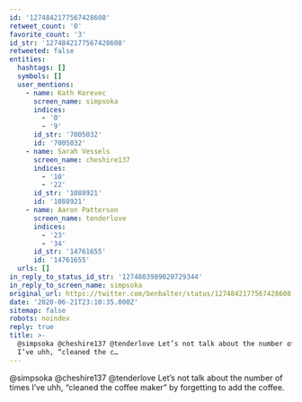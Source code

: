 ```yaml
---
id: '1274842177567428608'
retweet_count: '0'
favorite_count: '3'
id_str: '1274842177567428608'
retweeted: false
entities:
  hashtags: []
  symbols: []
  user_mentions:
    - name: Kath Korevec
      screen_name: simpsoka
      indices:
        - '0'
        - '9'
      id_str: '7005032'
      id: '7005032'
    - name: Sarah Vessels
      screen_name: cheshire137
      indices:
        - '10'
        - '22'
      id_str: '1088921'
      id: '1088921'
    - name: Aaron Patterson
      screen_name: tenderlove
      indices:
        - '23'
        - '34'
      id_str: '14761655'
      id: '14761655'
  urls: []
in_reply_to_status_id_str: '1274803989020729344'
in_reply_to_screen_name: simpsoka
original_url: https://twitter.com/benbalter/status/1274842177567428608
date: '2020-06-21T23:10:35.000Z'
sitemap: false
robots: noindex
reply: true
title: >-
  @simpsoka @cheshire137 @tenderlove Let’s not talk about the number of times
  I’ve uhh, “cleaned the c…
---
```


@simpsoka @cheshire137 @tenderlove Let’s not talk about the number of times I’ve uhh, “cleaned the coffee maker” by forgetting to add the coffee.